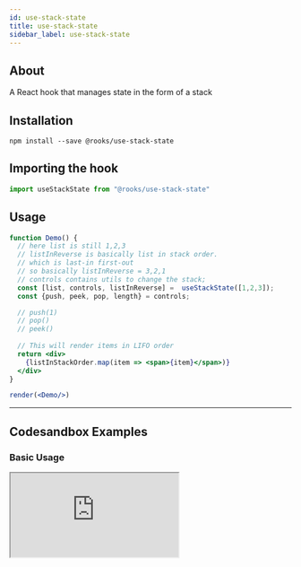 ```yaml
---
id: use-stack-state
title: use-stack-state
sidebar_label: use-stack-state
---
```



    

## About

A React hook that manages state in the form of a stack

[//]: # "Main"

## Installation

    npm install --save @rooks/use-stack-state

## Importing the hook

```javascript
import useStackState from "@rooks/use-stack-state"
```

## Usage

```jsx
function Demo() {
  // here list is still 1,2,3
  // listInReverse is basically list in stack order. 
  // which is last-in first-out
  // so basically listInReverse = 3,2,1
  // controls contains utils to change the stack;
  const [list, controls, listInReverse] =  useStackState([1,2,3]);
  const {push, peek, pop, length} = controls;

  // push(1)
  // pop()
  // peek()
  
  // This will render items in LIFO order
  return <div>
    {listInStackOrder.map(item => <span>{item}</span>)}
  </div>
}

render(<Demo/>)
```


---

## Codesandbox Examples

### Basic Usage

<iframe 
    src="https://codesandbox.io/embed/bold-smoke-iedi8?fontsize=14&hidenavigation=1&module=%2Fsrc%2FApp.js&theme=dark"
    style={{
        width: "100%",
        height: 500,
        border: 0,
        borderRadius: 4,
        overflow: "hidden"
    }}
    title="use-stack-state"
    allow="accelerometer; ambient-light-sensor; camera; encrypted-media; geolocation; gyroscope; hid; microphone; midi; payment; usb; vr; xr-spatial-tracking"
    sandbox="allow-forms allow-modals allow-popups allow-presentation allow-same-origin allow-scripts" 
/>    



## Join Bhargav's discord server
You can click on the floating discord icon at the bottom right of the screen and talk to us in our server.

    